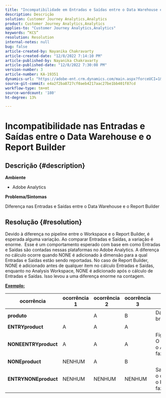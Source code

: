 ```yaml
---
title: "Incompatibilidade em Entradas e Saídas entre o Data Warehouse e o Report Builder"
description: Descrição
solution: Customer Journey Analytics,Analytics
product: Customer Journey Analytics,Analytics
applies-to: "Customer Journey Analytics,Analytics"
keywords: “KCS”
resolution: Resolution
internal-notes: null
bug: false
article-created-by: Nayanika Chakravarty
article-created-date: "12/8/2022 7:14:10 PM"
article-published-by: Nayanika Chakravarty
article-published-date: "12/8/2022 7:30:08 PM"
version-number: 3
article-number: KA-19351
dynamics-url: "https://adobe-ent.crm.dynamics.com/main.aspx?forceUCI=1&pagetype=entityrecord&etn=knowledgearticle&id=22cd5b78-2c77-ed11-81aa-6045bd006149"
source-git-commit: e4a2f2ba8727cf0aeb4217aac27be1bb401f87cd
workflow-type: tm+mt
source-wordcount: '180'
ht-degree: 13%

---
```


# Incompatibilidade nas Entradas e Saídas entre o Data Warehouse e o Report Builder

## Descrição {#description}


<b>Ambiente</b>

- Adobe Analytics



<b>Problema/Sintomas</b>

Diferença nas Entradas e Saídas entre o Data Warehouse e o Report Builder


## Resolução {#resolution}


Devido à diferença no pipeline entre o Workspace e o Report Builder, é esperada alguma variação. Ao comparar Entradas e Saídas, a variação é enorme. 
Esse é um comportamento esperado com base em como Entradas e Saídas são contadas nessas plataformas no Adobe Analytics. A diferença no cálculo ocorre quando NONE é adicionado à dimensão para a qual Entradas e Saídas estão sendo reportadas. No caso de Report Builder, NONE é adicionado antes de qualquer item no cálculo Entradas e Saídas, enquanto no Analysis Workspace, NONE é adicionado após o cálculo de Entradas e Saídas. Isso levou a uma diferença enorme na contagem.

<u><b>Exemplo:</b></u>


| <b>ocorrência</b> | <b>ocorrência 1</b> | <b>ocorrência 2</b> | <b>ocorrência 3</b> |   |
| --- | --- | --- | --- | --- |
| <b>produto</b> |   | A | B | Dados brutos |
| <b>ENTRYproduct</b> | A | A | A |   |
| <b>NONEENTRYproduct</b> | A | A | A | Figura O que o AW faz |
| <b>NONEproduct</b> | NENHUM | A | B |   |
| <b>ENTRYNONEproduct</b> | NENHUM | NENHUM | NENHUM | Saiba o que o RB faz |

